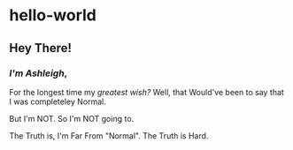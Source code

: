 # hello-world

## Hey There!

### *I'm Ashleigh*,

For the longest time my *greatest wish?*
Well, that Would've been to say that I was completeley Normal.

But I'm NOT. 
So I'm NOT going to.

The Truth is, I'm Far From "Normal".
The Truth is Hard.
